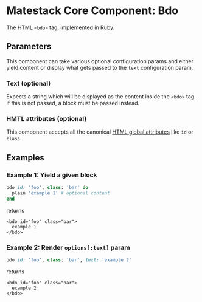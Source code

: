 # Matestack Core Component: Bdo

The HTML `<bdo>` tag, implemented in Ruby.

## Parameters

This component can take various optional configuration params and either yield content or display what gets passed to the `text` configuration param.

### Text \(optional\)

Expects a string which will be displayed as the content inside the `<bdo>` tag. If this is not passed, a block must be passed instead.

### HMTL attributes \(optional\)

This component accepts all the canonical [HTML global attributes](https://www.w3schools.com/tags/ref_standardattributes.asp) like `id` or `class`.

## Examples

### Example 1: Yield a given block

```ruby
bdo id: 'foo', class: 'bar' do
  plain 'example 1' # optional content
end
```

returns

```markup
<bdo id="foo" class="bar">
  example 1
</bdo>
```

### Example 2: Render `options[:text]` param

```ruby
bdo id: 'foo', class: 'bar', text: 'example 2'
```

returns

```markup
<bdo id="foo" class="bar">
  example 2
</bdo>
```

